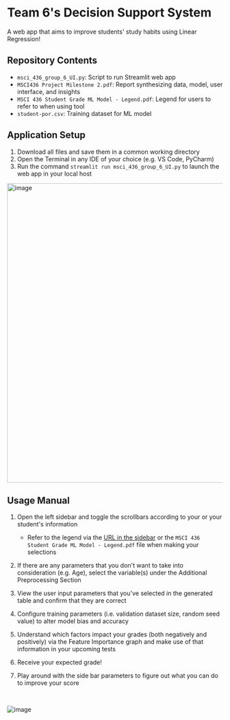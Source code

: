 # Team 6's Decision Support System

A web app that aims to improve students' study habits using Linear Regression!

## Repository Contents

* `msci_436_group_6_UI.py`: Script to run Streamlit web app
* `MSCI436 Project Milestone 2.pdf`: Report synthesizing data, model, user interface, and insights 
* `MSCI 436 Student Grade ML Model - Legend.pdf`: Legend for users to refer to when using tool
* `student-por.csv`: Training dataset for ML model

## Application Setup

1. Download all files and save them in a common working directory
2. Open the Terminal in any IDE of your choice (e.g. VS Code, PyCharm)
3. Run the command `streamlit run msci_436_group_6_UI.py` to launch the web app in your local host

<img width="698" alt="image" src="https://user-images.githubusercontent.com/77274093/179047337-fa94fe6b-a2ff-49a8-8d5e-d5b467a00d7b.png">

## Usage Manual
1. Open the left sidebar and toggle the scrollbars according to your or your student's information
     
     * Refer to the legend via the [URL in the sidebar](shorturl.at/cfUY7) or the `MSCI 436 Student Grade ML Model - Legend.pdf` file when making your selections

2. If there are any parameters that you don't want to take into consideration (e.g. Age), select the variable(s) under the Additional Preprocessing Section
3. View the user input parameters that you've selected in the generated table and confirm that they are correct
4. Configure training parameters (i.e. validation dataset size, random seed value) to alter model bias and accuracy
5. Understand which factors impact your grades (both negatively and positively) via the Feature Importance graph and make use of that information in your upcoming tests
6. Receive your expected grade! 
7. Play around with the side bar parameters to figure out what you can do to improve your score

<br>

![image](https://user-images.githubusercontent.com/77274093/179047129-948480e4-db82-4dfb-bb89-3bf975a5cb5b.png)

